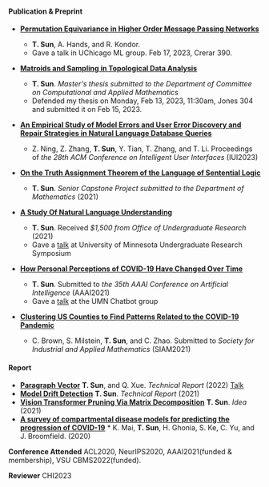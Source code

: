 #### Publication & Preprint
* **[Permutation Equivariance in Higher Order Message Passing Networks](https://arxiv.org/abs/2306.10767.pdf)**
  * **T. Sun**, A. Hands, and R. Kondor. 
  * Gave a talk in UChicago ML group. Feb 17, 2023, Crerar 390.
 
* **[Matroids and Sampling in Topological Data Analysis]()**
  * **T. Sun**. *Master's thesis submitted to the Department of Committee on Computational and Applied Mathematics* 
  * Defended my thesis on Monday, Feb 13, 2023, 11:30am, Jones 304 and submitted it on Feb 15, 2023.
 
* **[An Empirical Study of Model Errors and User Error Discovery and Repair Strategies in Natural Language Database Queries](https://dl.acm.org/doi/10.1145/3581641.3584067)**
  * Z. Ning, Z. Zhang, **T. Sun**, Y. Tian, T. Zhang, and T. Li. Proceedings of *the 28th ACM Conference on Intelligent User Interfaces* (IUI2023)

* **[On the Truth Assignment Theorem of the Language of Sentential Logic](https://arxiv.org/abs/2303.10750)**
  * **T. Sun**. *Senior Capstone Project submitted to the Department of Mathematics* (2021)

* **[A Study Of Natural Language Understanding](/assets/img/UROP.pdf)**
  * **T. Sun**. Received *$1,500 from Office of Undergraduate Research* (2021)
  * Gave a [talk](https://cse.umn.edu/cs/news/three-students-present-spring-undergraduate-research-symposium) at University of Minnesota Undergraduate Research Symposium

* **[How Personal Perceptions of COVID-19 Have Changed Over Time](/assets/img/aaai2021.pdf)** 
  * **T. Sun**. Submitted to *the 35th AAAI Conference on Artificial Intelligence* (AAAI2021)
  * Gave a [talk](assets/img/aaaislides.pdf) at the UMN Chatbot group 

* **[Clustering US Counties to Find Patterns Related to the COVID-19 Pandemic](https://arxiv.org/abs/2303.11936)**
  * C. Brown, S. Milstein, **T. Sun**, and C. Zhao. Submitted to *Society for Industrial and Applied Mathematics* (SIAM2021)

#### Report
* **[Paragraph Vector](assets/img/Paragraph_Vector.pdf)** **T. Sun**, and Q. Xue. *Technical Report* (2022) [Talk](assets/img/pv_slides.pdf)
* **[Model Drift Detection](assets/img/mdd.pdf)** **T. Sun**. *Technical Report* (2021)
* **[Vision Transformer Pruning Via Matrix Decomposition](assets/img/VT.pdf)** **T. Sun**. *Idea* (2021)
* **[A survey of compartmental disease models for predicting the progression of COVID-19](assets/img/survey.pdf)** * K. Mai, **T. Sun**, H. Ghonia, S. Ke, C. Yu, and J. Broomfield. (2020)

**Conference Attended** ACL2020, NeurIPS2020, AAAI2021(funded & membership), VSU CBMS2022(funded).

**Reviewer** CHI2023
